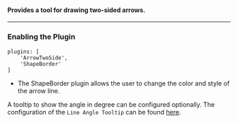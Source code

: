 ####  Provides a tool for drawing two-sided arrows.

***
### Enabling the Plugin
```
plugins: [
    'ArrowTwoSide',
    'ShapeBorder'
]
```
* The ShapeBorder plugin allows the user to change the color and style of the arrow line. 

A tooltip to show the angle in degree can be configured optionally. The configuration of
the `Line Angle Tooltip` can be found [here](https://github.com/carstenschaefer/DrawerJs/wiki/Line-Angle-Tooltip). 